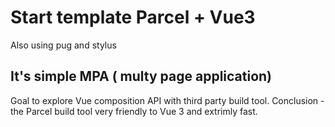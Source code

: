 
#  Start  template Parcel + Vue3
Also using pug and stylus 

##  It's simple MPA ( multy page application)
Goal to explore Vue composition API with third party build tool.
Conclusion - the Parcel build tool very friendly to Vue 3 and  extrimly fast. 
